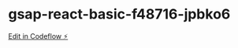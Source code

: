 # gsap-react-basic-f48716-jpbko6

[Edit in Codeflow ⚡️](https://stackblitz.com/~/github.com/GhCristea/gsap-react-basic-f48716-jpbko6)